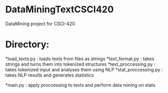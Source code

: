 # DataMiningTextCSCI420
DataMining project for CSCI-420

# Directory:

*load_texts.py : loads texts from files as strings
*text_format.py : takes strings and turns them into tokenized structures
*text_proccessing.py : takes tokenized input and analyses them using NLP
*stat_proccessing.py : takes NLP results and generates statistics

*main.py : apply proccessing to texts and perform data mining on stats